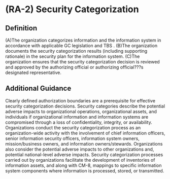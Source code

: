 
# (RA-2) Security Categorization

## Definition

(A)The organization categorizes information and the information system in accordance with applicable GC legislation and TBS .
(B)The organization documents the security categorization results (including supporting rationale) in the security plan for the information system.
(C)The organization ensures that the security categorization decision is reviewed and approved by the authorizing official or authorizing official???s designated representative.

## Additional Guidance

Clearly defined authorization boundaries are a prerequisite for effective security categorization decisions. Security categories describe the potential adverse impacts to organizational operations, organizational assets, and individuals if organizational information and information systems are compromised through a loss of confidentiality, integrity, or availability. Organizations conduct the security categorization process as an organization-wide activity with the involvement of chief information officers, senior information security officers, information system owners, mission/business owners, and information owners/stewards. Organizations also consider the potential adverse impacts to other organizations and, potential national-level adverse impacts. Security categorization processes carried out by organizations facilitate the development of inventories of information assets, and along with CM-8, mappings to specific information system components where information is processed, stored, or transmitted.
